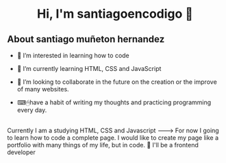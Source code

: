 <div align="center">
<h1 align="center">Hi, I'm <a">santiagoencodigo</a> 👾 </h1>
</div>

## About santiago muñeton hernandez

- 👀 I’m interested in learning how to code
- 🌱 I’m currently learning HTML, CSS and JavaScript
- 💞️ I’m looking to collaborate in the future on the creation or the improve of many websites.

- ⌨🖱have a habit of writing my thoughts and practicing programming every day.</a>
<br>
Currently I am a studying HTML, CSS and Javascript ---> For now I going to learn how to code a complete page.
I would like to create my page like a portfolio with many things of my life, but in code. 
👀 I'll be a frontend developer
<!---
santiagomuneton/santiagomuneton is a ✨ special ✨ repository because its `README.md` (this file) appears on your GitHub profile.
You can click the Preview link to take a look at your changes.
--->
